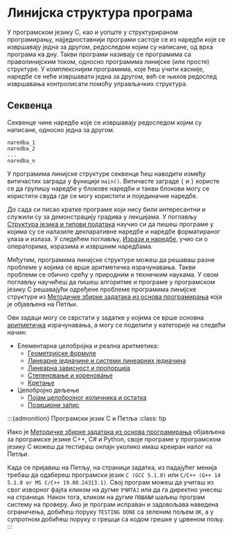 # Линијска структура програма

У програмском језику C, као и уопште у структурираном програмирању,
најједноставнији програми састоје се из наредби које се извршавају једна за
другом, редоследом којим су написане, од врха програма ка дну. Такви програми
називају се програмима са праволинијским током, односно програмима линијске
(или просте) структуре. У комплекснијим програмима, које ћеш учити касније,
наредбе се неће извршавати једна за другом, већ се њихов редослед извршавања
контролисати помоћу управљачких структура.

## Секвенца

Секвенце чине наредбе које се извршавају редоследом којим су написане, односно
једна за другом.

```text
naredbа_1
naredbа_2
...
naredbа_n
```

У програмима линијске структуре секвенце ћеш наводити између витичастих заграда
у функцији `main()`. Витичасте заграде `{` и `}` користе се да групишу наредбе
у блокове наредби и такви блокови могу се користити свуда где се могу користити
и појединачне наредбе.

До сада си писао кратке програме који нису били интересантни и служили су за
демонстрацију градива у лекцијама. У поглављу
[Структура језика и типови података](../struktura_i_tipovi/index.md) научио си
да пишеш програме у којима су се налазиле декларативне наредбе и наредбе
форматираног улаза и излаза. У следећем поглављу,
[Изрази и наредбе](../izrazi_naredbe/index.md), учио си о операторима, изразима
и извршним наредбама.

Међутим, програмима линијске структуре можеш да решаваш разне проблеме у којима
се врше аритметичка израчунавања. Такви проблеми се обично срећу у природним и
техничким наукама. У овом поглављу научићеш да пишеш алгоритме и програме у
програмском језику C решавајући одређене проблеме програмима линијске структуре
из [Методичке збирке задатака из основа програмирања](https://petlja.org/biblioteka/r/kursevi/Zbirka)
која је објављена на Петљи.

Ови задаци могу се сврстати у задатке у којима се врше основна
[аритметичка](https://petlja.org/biblioteka/r/Zbirka/01%20Aritmetika)
израчунавања, а могу се поделити у категорије на следећи начин:

- Елементарна целобројна и реална аритметика:
    * [Геометријске формуле](geometrijske_formule.md)
    * [Линеарне једначине и системи линеарних једначина](linearne_jednacine_i_sistemi.md)
    * [Линеарна зависност и пропорција](linearna_zavisnost.md)
    * [Степеновање и кореновање](stepenovanje_i_korenovanje.md)
    * [Кретање](kretanje.md)
- Целобројно дељење
    * [Појам целобројног количника и остатка](pojam_div_i_mod.md)
    * [Позициони запис](pozicioni_zapis.md)

:::{admonition} Програмски језик C и Петља
:class: tip

Иако је [Методичке збирке задатака из основа програмирања](https://petlja.org/biblioteka/r/kursevi/Zbirka)
објављена за програмске језике C++, C# и Python, своје програме у програмском
језику C можеш да тестираш онлајн уколико имаш креиран налог на Петљи.

Када се пријавиш на Петљу, на страници задатка, из падајућег менија требаш да
одабереш програмски језик `C (GCC 5.1.0)` или
`C/C++ (G++ 14 5.1.0 or MS C/C++ 19.00.24313.1)`. Свој програм можеш да учиташ
из свог изворног фајла кликом на дугме `УЧИТАЈ` или да га директно унесеш на
страници. Након тога, кликом на дугме `ПОШАЉИ` шаљеш програм систему на
проверу. Ако је програм исправан и задовољава наведена ограничења, добићеш
поруку `TESTING DONE` са зеленим пољем `OK`, а у супротном добићеш поруку о
грешци са кодом грешке у црвеном пољу.
:::
